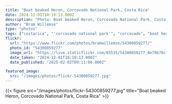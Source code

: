 ```yaml
---
title: "Boat beaked Heron, Corcovado National Park, Costa Rica"
date: 2024-12-01T10:19:13.000Z
description: "Photo: Boat beaked Heron, Corcovado National Park, Costa Rica"
author: "Bram Willemse"
type: "photos"
tags: ["costarica", "'corcovado national park'", "corcovado", "boat beaked heron", "boatbilled heron", "boatbilled", "heron"]
flickr:
  url: "https://www.flickr.com/photos/bramwillemse/54300859277/"
  photo_id: "54300859277"
  image_url: "https://live.staticflickr.com/65535/54300859277_8e79b78cf0_h.jpg"
  date_taken: "2024-12-01T10:19:13.000Z"
  date_published: "2025-02-02T09:11:06.000Z"

featured_image:
  src: "/images/photos/flickr-54300859277.jpg"
---
```


{{< figure src="/images/photos/flickr-54300859277.jpg" title="Boat beaked Heron, Corcovado National Park, Costa Rica" >}}
